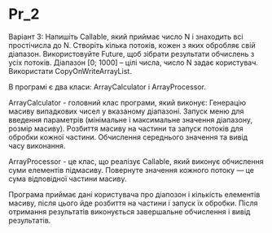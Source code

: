 # Pr_2
Варіант 3:
Напишіть Callable, який приймає число N і знаходить всі простічисла до N. 
Створіть кілька потоків, кожен з яких обробляє свій діапазон. 
Використовуйте Future, щоб зібрати результати обчислень з усіх потоків. 
Діапазон [0; 1000] – цілі числа, число N задає користувач.
Використати CopyOnWriteArrayList.


В програмі є два класи: ArrayCalculator і ArrayProcessor.

ArrayCalculator - головний клас програми, який виконує:
  Генерацію масиву випадкових чисел у вказаному діапазоні.
  Запуск меню для введення параметрів (мінімальне і максимальне значення діапазону, розмір масиву).
  Розбиття масиву на частини та запуск потоків для обробки кожної частини.
  Обчислення середнього значення та вивід часу виконання.

ArrayProcessor - це клас, що реалізує Callable<Double>, який виконує обчислення суми елементів підмасиву. Повернуте значення кожного потоку — це сума відповідної частини масиву.

Програма приймає дані користувача про діапозон і кількість елементів масиву, після цього йде розбиття на частини і запуск їх обробки. 
Після отримання результатів виконується завершальне обчислення і вивід результатів.

